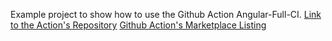 Example project to show how to use the Github Action Angular-Full-CI.
[Link to the Action's Repository](https://github.com/colbyhill21/angular-full-ci)
[Github Action's Marketplace Listing](https://github.com/marketplace/actions/angular-full-ci)
